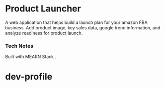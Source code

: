 # Product Launcher

A web application that helps build a launch plan for your amazon FBA business.
Add product image, key sales data, google trend information, and analyze readiness
for product launch.

### Tech Notes

Built with MEARN Stack .
# dev-profile
